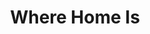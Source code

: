 ---
layout: page_store
id: 7
title: Where Home Is
details: 
contributors: 
 - prikankshitm
facebookurl: 
permalink: /store/7
image: 7.png
---